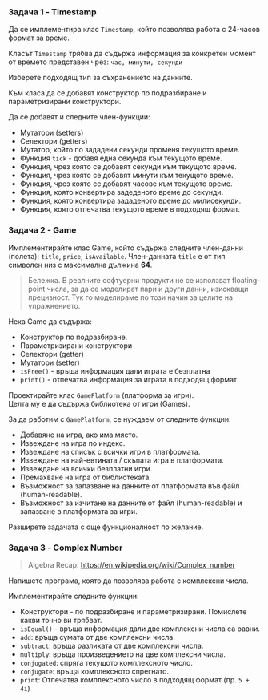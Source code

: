 ### Задача 1 - Timestamp

Да се имплементира клас `Timestamp`, който позволява работа с 24-часов формат за време.

Класът `Timestamp` трябва да съдържа информация за конкретен момент от времето представен чрез:
`час, минути, секунди`

Изберете подходящ тип за съхранението на данните.

Към класа да се добавят конструктор по подразбиране и параметризирани конструктори.

Да се добавят и следните член-функции:
- Мутатори (setters)
- Селектори (getters)
- Мутатор, който по зададени секунди променя текущото време.
- Функция `tick` - добавя една секунда към текущото време.
- Функция, чрез която се добавят секунди към текущото време. 
- Функция, чрез която се добавят минути към текущото време.
- Функция, чрез която се добавят часове към текущото време.
- Функция, която конвертира задеденото време до секунди.
- Функция, която конвертира зададеното време до милисекунди.
- Функция, която отпечатва текущото време в подходящ формат.

### Задача 2 - Game

Имплементирайте клас Game, който съдържа следните член-данни (полета): `title`, `price`, `isAvailable`.
Член-данната `title` е от тип символен низ с максимална дължина **64**.

> Бележка. В реалните софтуерни продукти не се използват floating-point числа, за да се моделират пари и други данни, изискващи прецизност. Тук го моделираме по този начин за целите на упражнението.

Нека Game да съдържа:

- Конструктор по подразбиране.
- Параметризирани конструктори
- Селектори (getter)
- Мутатори (setter)
- `isFree()` - връща информация дали играта е безплатна
- `print()` - отпечатва информация за играта в подходящ формат
  
Проектирайте клас `GamePlatform` (платформа за игри).  
Целта му е да съдържа библиотека от игри (Games).

За да работим с `GamePlatform`, се нуждаем от следните функции:

- Добавяне на игра, ако има място.
- Извеждане на игра по индекс.
- Извеждане на списък с всички игри в платформата.
- Извеждане на най-евтината / скъпата игра в платформата.
- Извеждане на всички безплатни игри.
- Премахване на игра от библиотеката.
- Възможност за запазване на данните от платформата във файл (human-readable).
- Възможност за изчитане на данните от файл (human-readable) и запазване в платформата за игри.


Разширете задачата с още функционалност по желание.


### Задача 3 - Complex Number

> Algebra Recap:
> https://en.wikipedia.org/wiki/Complex_number

Напишете програма, която да позволява работа с комплексни числа.

Имплементирайте следните функции:

* Конструктори - по подразбиране и параметризирани. Помислете какви точно ви трябват.
* `isEqual()` - връща информация дали две комплексни числа са равни.
* `add`: връща сумата от две комплексни числа.
* `subtract`: връща разликата от две комплексни числа.
* `multiply`: връща произведението на две комплексни числа.
* `conjugated`: спряга текущото комплексното число.
* `conjugate`: връща комплексното спрегнато.
* `print`: Отпечатва комплексното число в подходящ формат (пр. `5 + 4i`)